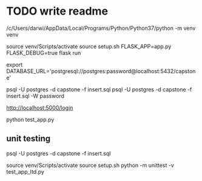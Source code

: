 # TODO write readme

/c/Users/darwi/AppData/Local/Programs/Python/Python37/python -m venv venv



source venv/Scripts/activate
source setup.sh
FLASK_APP=app.py FLASK_DEBUG=true flask run




export DATABASE_URL='postgresql://postgres:password@localhost:5432/capstone'

psql -U postgres -d capstone -f insert.sql
psql -U postgres -d capstone -f insert.sql -W password






<http://localhost:5000/login>


python test_app.py



## unit testing

psql -U postgres -d capstone -f insert.sql

source venv/Scripts/activate
source setup.sh
python -m unittest -v test_app_ltd.py